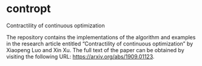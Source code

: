 # contropt
Contractility of continuous optimization

The repository contains the implementations of the algorithm and examples in the research article entitled “Contractility of continuous optimization” by Xiaopeng Luo and Xin Xu. The full text of the paper can be obtained by visiting the following URL: https://arxiv.org/abs/1909.01123.

